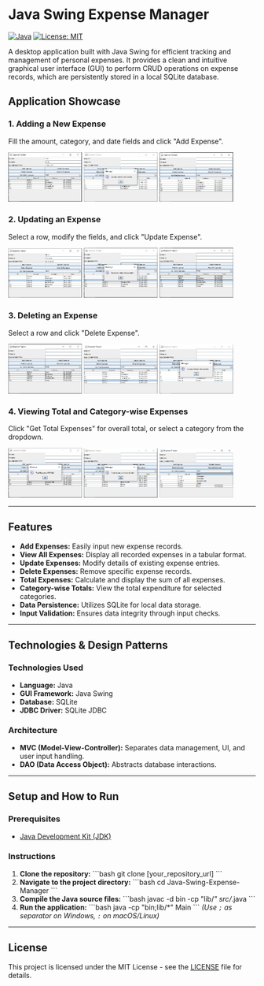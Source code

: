 # Java Swing Expense Manager

[![Java](https://img.shields.io/badge/Language-Java-blue.svg)](https://www.java.com)
[![License: MIT](https://img.shields.io/badge/License-MIT-green.svg)](https://opensource.org/licenses/MIT)

A desktop application built with Java Swing for efficient tracking and management of personal expenses. It provides a clean and intuitive graphical user interface (GUI) to perform CRUD operations on expense records, which are persistently stored in a local SQLite database.

## Application Showcase

### 1. Adding a New Expense
Fill the amount, category, and date fields and click "Add Expense".

<p align="left">
  <img src="./Expense%20Tracker%20Images/add%20expense/Capture1.JPG" alt="Adding Expense Step 1" width="150">
  <img src="./Expense%20Tracker%20Images/add%20expense/Capture2.JPG" alt="Adding Expense Step 2" width="150">
  <img src="./Expense%20Tracker%20Images/add%20expense/Capture3.JPG" alt="Adding Expense Step 3" width="150">
</p>

### 2. Updating an Expense
Select a row, modify the fields, and click "Update Expense".

<p align="left">
  <img src="./Expense%20Tracker%20Images/update%20expense/Capture4.JPG" alt="Updating Expense Step 1" width="150">
  <img src="./Expense%20Tracker%20Images/update%20expense/Capture5.JPG" alt="Updating Expense Step 2" width="150">
  <img src="./Expense%20Tracker%20Images/update%20expense/Capture6.JPG" alt="Updating Expense Step 3" width="150">
</p>

### 3. Deleting an Expense
Select a row and click "Delete Expense".

<p align="left">
  <img src="./Expense%20Tracker%20Images/delete%20expense/Capture12.JPG" alt="Deleting Expense Step 1" width="150">
  <img src="./Expense%20Tracker%20Images/delete%20expense/Capture7.JPG" alt="Deleting Expense Step 2" width="150">
  <img src="./Expense%20Tracker%20Images/delete%20expense/Capture8.JPG" alt="Deleting Expense Step 3" width="150">
</p>

### 4. Viewing Total and Category-wise Expenses
Click "Get Total Expenses" for overall total, or select a category from the dropdown.

<p align="left">
  <img src="./Expense%20Tracker%20Images/Total%20and%20Category%20wise%20total%20expenses/Capture9.JPG" alt="Viewing Totals Step 1" width="150">
  <img src="./Expense%20Tracker%20Images/Total%20and%20Category%20wise%20total%20expenses/Capture11.JPG" alt="Viewing Totals Step 2" width="150">
  <img src="./Expense%20Tracker%20Images/Total%20and%20Category%20wise%20total%20expenses/Capture12.png" alt="Viewing Totals Step 3" width="150">
</p>

---

## Features

- **Add Expenses:** Easily input new expense records.
- **View All Expenses:** Display all recorded expenses in a tabular format.
- **Update Expenses:** Modify details of existing expense entries.
- **Delete Expenses:** Remove specific expense records.
- **Total Expenses:** Calculate and display the sum of all expenses.
- **Category-wise Totals:** View the total expenditure for selected categories.
- **Data Persistence:** Utilizes SQLite for local data storage.
- **Input Validation:** Ensures data integrity through input checks.

---

## Technologies & Design Patterns

### Technologies Used
- **Language:** Java
- **GUI Framework:** Java Swing
- **Database:** SQLite
- **JDBC Driver:** SQLite JDBC

### Architecture
- **MVC (Model-View-Controller):** Separates data management, UI, and user input handling.
- **DAO (Data Access Object):** Abstracts database interactions.

---

## Setup and How to Run

### Prerequisites
- [Java Development Kit (JDK)](https://www.oracle.com/java/technologies/javase-downloads.html)

### Instructions

1.  **Clone the repository:**
    \`\`\`bash
    git clone [your\_repository\_url]
    \`\`\`
2.  **Navigate to the project directory:**
    \`\`\`bash
    cd Java-Swing-Expense-Manager
    \`\`\`
3.  **Compile the Java source files:**
    \`\`\`bash
    javac -d bin -cp "lib/*" src/*.java
    \`\`\`
4.  **Run the application:**
    \`\`\`bash
    java -cp "bin;lib/*" Main
    \`\`\`
    *(Use `;` as separator on Windows, `:` on macOS/Linux)*

---

## License

This project is licensed under the MIT License - see the [LICENSE](LICENSE) file for details.